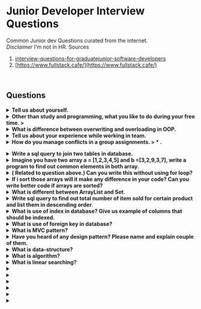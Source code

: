 # Junior Developer Interview Questions

Common Junior dev Questions curated from the internet.<br>
*Disclaimer* I'm not in HR.
Sources
1. [interview-questions-for-graduatejunior-software-developers](https://ilovefoobar.wordpress.com/2012/12/15/interview-questions-for-graduatejunior-software-developers/)
2. [https://www.fullstack.cafe/](https://www.fullstack.cafe/)

<br>

## Questions
<details><summary><b>Tell us  about yourself.</b></summary>
<p>
one of the best strategy is to focus on this employer and your fit for this job. No body wants to know about your 10 cats.
</p>
</details>
<details><summary><b>Other than study and programming, what you like to do during your free time.
> 

<details><summary><b>What is difference between overwriting and overloading in OOP.</b></summary>
<p>

> * Overloading* occurs when two or more methods in one class have the same method name but different parameters.<br>
> * Overriding* means having two methods with the same method name and parameters (i.e., method signature). One of the methods is in the parent class and the other is in the child class. Overriding allows a child class to provide a specific implementation of a method that is already provided its parent class.

</p>
</details>

<details><summary><b>Tell us about your experience while working in team.</b></summary>
<p>

> Aim of this question is to findout if you're a team play. Don't imply that without you the team wouldn't make it also be careful not to come across as the weakest link in the team. Mention your achievemnts personal and also as a team.

</p>
</details>
<details><summary><b>How do you manage conflicts in a group assignments.
> * .
</p>
</details>

<details><summary><b>Write a sql query to join two tables in database.</b></summary>
<p>

> * (INNER) JOIN: Returns records that have matching values in both tables<br><br>
`SELECT column_name(s)
FROM table1
INNER JOIN table2
ON table1.column_name = table2.column_name;`<br><br>
> * LEFT (OUTER) JOIN: Returns all records from the left table, and the matched records from the right table<br><br>
`SELECT column_name(s)
FROM table1
LEFT JOIN table2
ON table1.column_name = table2.column_name;`<br><br>
> * RIGHT (OUTER) JOIN: Returns all records from the right table, and the matched records from the left table <br><br>
`SELECT column_name(s)
FROM table1
RIGHT JOIN table2
ON table1.column_name = table2.column_name;`<br><br>
> * FULL (OUTER) JOIN: Returns all records when there is a match in either left or right table <br><br>
`SELECT column_name(s)
FROM table1
FULL OUTER JOIN table2
ON table1.column_name = table2.column_name
WHERE condition;`<br><br>

</p>
</details>
<details><summary><b>Imagine you have two array a = [1,2,3,4,5] and b =[3,2,9,3,7], write a program to find out common elements in both array.</b></summary>


```
a = [1, 2, 3, 4, 5]
b = [3, 2, 9, 3, 7]
temp = []
for i in range(len(b)):
    if a[i] in b:
        temp.append(a[i])

print(temp)

```


</details>


<details><summary><b>( Related to question above.) Can you write this without using for loop? </b></summary>

```

def common_member(a, b):
    a_set = set(a)
    b_set = set(b)
    if (a_set & b_set):
        print(a_set & b_set)
    else:
        print("No common elements")
    a = [1, 2, 3, 4, 5]
    b = [3, 2, 9, 3, 7]
    common_member(a, b)
```


   </p>
</details>


<details><summary><b> If i sort those arrays will it make any difference in your code? Can you write better code if arrays are sorted? </b></summary>
   
   >	Time complexity will be same.		
   
</details>

<details><summary><b> What is different between ArrayList and Set.</b></summary>

> List is a type of ordered collection that maintains the elements in insertion order while Set is a type of unordered collection so elements are not maintained any order.

> List allows duplicates while Set doesn't allow duplicate elements . All the elements of a Set should be unique if you try to insert the duplicate element in Set it would replace the existing value.

> List permits any number of null values in its collection while Set permits only one null value in its collection.

> New methods are defined inside List interface . But, no new methods are defined inside Set interface, so we have to use Collection interface methods only with Set subclasses .

> List can be inserted in in both forward direction and backward direction using Listiterator while Set can be traversed only in forward direction with the help of iterator 
 
</details>

<details><summary><b> Write sql query to find out total number of item sold 
for certain product and list them in descending order. </b></summary>

```
SELECT ProductID, count(*) AS NumSales FROM Orders GROUP BY ProductID DESC;
```

</details>


<details><summary><b>What is use of index in database? Give us example of columns that should be indexed. </b></summary>

>  Indexes are used to quickly locate data without having to search every row in a database table every time a database table is accessed. You can use a combination of columns. you can index UPPER(LastName)

</details>


<details><summary><b> What is use of foreign key in database? </b></summary>
 
 > A foreign key is a column or group of columns in a relational database table that provides a link between data in two tables. It acts as a cross-reference between tables because it references the primary key of another table, thereby establishing a link between them

</details>


<details><summary><b> What is MVC pattern? </b></summary>

> an architectural pattern commonly used for developing user interfaces that divides an application into three interconnected parts. This is done to separate internal representations of information from the ways information is presented to and accepted from the user

</details>


<details><summary><b>Have you heard of any design pattern? Please name and explain couple of them. </b></summary>
 
 > [https://sourcemaking.com/design_patterns](https://sourcemaking.com/design_patterns)

</details>


<details><summary><b> What is data-structure? </b></summary>

> Data structure availability may vary by programming languages. Commonly available data structures are:
   * list,
   * arrays,
   * stack,
   * queues,
   * graph,
   * tree etc

</details>


<details><summary><b> What is algorithm?</b></summary>
  
  > Algorithm is a step by step procedure, which defines a set of instructions to be executed in certain order to get the desired output.
  
</details>


<details><summary><b>What is linear searching? </b></summary>
   <p>
		
   </p>
</details>


<details><summary><b> </b></summary>
   <p>
		
   </p>
</details>


<details><summary><b> </b></summary>
   <p>
		
   </p>
</details>



<details><summary><b> </b></summary>
   <p>
		
   </p>
</details>



<details><summary><b> </b></summary>
   <p>
		
   </p>
</details>



<details><summary><b> </b></summary>
   <p>
		
   </p>
</details>


<details><summary><b> </b></summary>
   <p>
		
   </p>
</details>